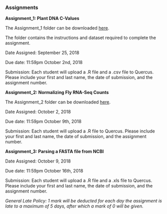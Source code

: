 ### Assignments


__Assignment_1: Plant DNA C-Values__

The Assignment_1 folder can be downloaded [here](https://minhaskamal.github.io/DownGit/#/home?url=https://github.com/eacton/CAGEF/tree/master/Assignments/Assignment_1).

The folder contains the instructions and dataset required to complete the assignment.

Date Assigned: September 25, 2018

Due date: 11:59pm October 2nd, 2018

Submission: Each student will upload a .R file and a .csv file to Quercus. Please include your first and last name, the date of submission, and the assignment number.

__Assignment_2: Normalizing Fly RNA-Seq Counts__

The Assignment_2 folder can be downloaded [here](https://minhaskamal.github.io/DownGit/#/home?url=https://github.com/eacton/CAGEF/tree/master/Assignments/Assignment_2).

Date Assigned: October 2, 2018

Due date: 11:59pm October 9th, 2018

Submission: Each student will upload a .R file to Quercus. Please include your first and last name, the date of submission, and the assignment number.


__Assignment_3: Parsing a FASTA file from NCBI__

Date Assigned: October 9, 2018

Due date: 11:59pm October 16th, 2018

Submission: Each student will upload a .R file and a .xls file to Quercus. Please include your first and last name, the date of submission, and the assignment number.


_General Late Policy: 1 mark will be deducted for each day the assignment is late to a maximum of 5 days, after which a mark of 0 will be given._